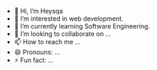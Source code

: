 - 👋 Hi, I’m Heysqa
- 👀 I’m interested in web development.
- 🌱 I’m currently learning Software Engineering.
- 💞️ I’m looking to collaborate on ...
- 📫 How to reach me ...
- 😄 Pronouns: ...
- ⚡ Fun fact: ...

<!---
Heysqa/Heysqa is a ✨ special ✨ repository because its `README.md` (this file) appears on your GitHub profile.
You can click the Preview link to take a look at your changes.
--->
